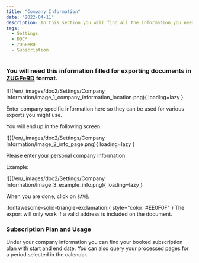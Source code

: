 ```yaml
---
title: "Company Information"
date: "2022-04-11"
description: In this section you will find all the information you need to store accordingly to export documents to ZUGFeRD format.
tags:
  - Settings
  - DOC²
  - ZUGFeRD
  - Subscription
---
```


### You will need this information filled for exporting documents in [ZUGFeRD](/doc2/zugpferd/) format.

![](/en/_images/doc2/Settings/Company Information/Image_1_company_information_location.png){ loading=lazy }

Enter company specific information here so they can be used for various exports you might use.

You will end up in the following screen.

![](/en/_images/doc2/Settings/Company Information/Image_2_info_page.png){ loading=lazy }

Please enter your personal company information.

Example:

![](/en/_images/doc2/Settings/Company Information/Image_3_example_info.png){ loading=lazy }

When you are done, click on `SAVE`.

:fontawesome-solid-triangle-exclamation:{ style="color: #EE0F0F" }
The export will only work if a valid address is included on the document.

### Subscription Plan and Usage

Under your company information you can find your booked subscription plan with start and end date.
You can also query your processed pages for a period selected in the calendar.
